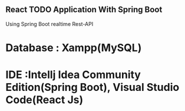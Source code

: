 
## React TODO Application With Spring Boot

Using Spring Boot realtime Rest-API
# Database : Xampp(MySQL)
# IDE :Intellj Idea Community Edition(Spring Boot), Visual Studio Code(React Js)

